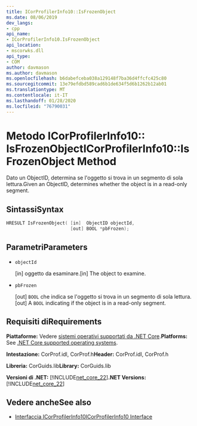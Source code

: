 ```yaml
---
title: ICorProfilerInfo10::IsFrozenObject
ms.date: 08/06/2019
dev_langs:
- cpp
api_name:
- ICorProfilerInfo10.IsFrozenObject
api_location:
- mscorwks.dll
api_type:
- COM
author: davmason
ms.author: davmason
ms.openlocfilehash: b6dabefceba038a129148f7ba36d4ffcfc425c80
ms.sourcegitcommit: 13e79efdbd589cad6b1de634f5d6b1262b12ab01
ms.translationtype: MT
ms.contentlocale: it-IT
ms.lasthandoff: 01/28/2020
ms.locfileid: "76790031"
---
```

# <a name="icorprofilerinfo10isfrozenobject-method"></a><span data-ttu-id="4e0ad-102">Metodo ICorProfilerInfo10:: IsFrozenObject</span><span class="sxs-lookup"><span data-stu-id="4e0ad-102">ICorProfilerInfo10::IsFrozenObject Method</span></span>

<span data-ttu-id="4e0ad-103">Dato un ObjectID, determina se l'oggetto si trova in un segmento di sola lettura.</span><span class="sxs-lookup"><span data-stu-id="4e0ad-103">Given an ObjectID, determines whether the object is in a read-only segment.</span></span>

## <a name="syntax"></a><span data-ttu-id="4e0ad-104">Sintassi</span><span class="sxs-lookup"><span data-stu-id="4e0ad-104">Syntax</span></span>

```cpp
HRESULT IsFrozenObject( [in]  ObjectID objectId,
                        [out] BOOL *pbFrozen);
```

## <a name="parameters"></a><span data-ttu-id="4e0ad-105">Parametri</span><span class="sxs-lookup"><span data-stu-id="4e0ad-105">Parameters</span></span>

- `objectId`

  <span data-ttu-id="4e0ad-106">\[in] oggetto da esaminare.</span><span class="sxs-lookup"><span data-stu-id="4e0ad-106">\[in] The object to examine.</span></span>

- `pbFrozen`

  <span data-ttu-id="4e0ad-107">\[out] `BOOL` che indica se l'oggetto si trova in un segmento di sola lettura.</span><span class="sxs-lookup"><span data-stu-id="4e0ad-107">\[out] A `BOOL` indicating if the object is in a read-only segment.</span></span>

## <a name="requirements"></a><span data-ttu-id="4e0ad-108">Requisiti di</span><span class="sxs-lookup"><span data-stu-id="4e0ad-108">Requirements</span></span>

<span data-ttu-id="4e0ad-109">**Piattaforme:** Vedere [sistemi operativi supportati da .NET Core](../../../core/install/dependencies.md?tabs=netcore30&pivots=os-windows).</span><span class="sxs-lookup"><span data-stu-id="4e0ad-109">**Platforms:** See [.NET Core supported operating systems](../../../core/install/dependencies.md?tabs=netcore30&pivots=os-windows).</span></span>

<span data-ttu-id="4e0ad-110">**Intestazione:** CorProf.idl, CorProf.h</span><span class="sxs-lookup"><span data-stu-id="4e0ad-110">**Header:** CorProf.idl, CorProf.h</span></span>

<span data-ttu-id="4e0ad-111">**Libreria:** CorGuids.lib</span><span class="sxs-lookup"><span data-stu-id="4e0ad-111">**Library:** CorGuids.lib</span></span>

<span data-ttu-id="4e0ad-112">**Versioni di .NET:** [!INCLUDE[net_core_22](../../../../includes/net-core-30-md.md)]</span><span class="sxs-lookup"><span data-stu-id="4e0ad-112">**.NET Versions:** [!INCLUDE[net_core_22](../../../../includes/net-core-30-md.md)]</span></span>

## <a name="see-also"></a><span data-ttu-id="4e0ad-113">Vedere anche</span><span class="sxs-lookup"><span data-stu-id="4e0ad-113">See also</span></span>

- [<span data-ttu-id="4e0ad-114">Interfaccia ICorProfilerInfo10</span><span class="sxs-lookup"><span data-stu-id="4e0ad-114">ICorProfilerInfo10 Interface</span></span>](icorprofilerinfo10-interface.md)
